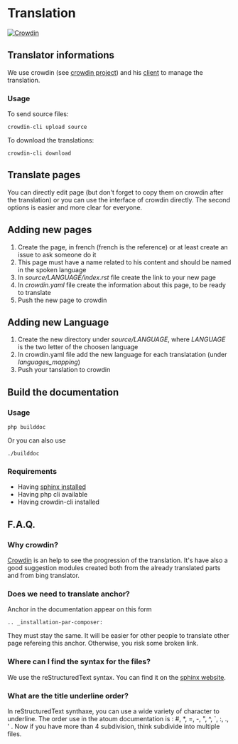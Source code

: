 # Translation
[![Crowdin](https://d322cqt584bo4o.cloudfront.net/atoum-documentation/localized.png)](https://crowdin.com/project/atoum-documentation)

## Translator informations

We use crowdin (see [crowdin project](https://crowdin.com/project/atoum-documentation)) and his [client](https://crowdin.com/page/cli-tool) to manage the translation.

### Usage
To send source files:

	crowdin-cli upload source

To download the translations:

	crowdin-cli download

## Translate pages
You can directly edit page (but don't forget to copy them on crowdin after the translation) or you can use the interface of crowdin directly. The second options is easier and more clear for everyone.

## Adding new pages

1. Create the page, in french (french is the reference) or at least create an issue to ask someone do it
1. This page must have a name related to his content and should be named in the spoken language
1. In *source/LANGUAGE/index.rst* file create the link to your new page
1. In *crowdin.yaml* file create the information about this page, to be ready to translate
1. Push the new page to crowdin

## Adding new Language

1. Create the new directory under *source/LANGUAGE*, where *LANGUAGE* is the two letter of the choosen language
1. In crowdin.yaml file add the new language for each translatation (under *languages_mapping*)
1. Push your tanslation to crowdin

## Build the documentation

### Usage

	php builddoc

Or you can also use

	./builddoc

### Requirements

* Having [sphinx installed](http://sphinx-doc.org/install.html)
* Having php cli available
* Having crowdin-cli installed

## F.A.Q.

### Why crowdin?
[Crowdin](https://crowdin.com/project/atoum-documentation) is an help to see the progression of the translation. It's have also a good suggestion modules created both from the already translated parts and from bing translator.

### Does we need to translate anchor?
Anchor in the documentation appear on this form 

	.. _installation-par-composer:

They must stay the same. It will be easier for other people to translate other page refereing this anchor. Otherwise, you risk some broken link.

### Where can I find the syntax for the files?
We use the reStructuredText syntax. You can find it on the [sphinx website](http://sphinx-doc.org/rest.html).

### What are the title underline order?
In reStructuredText synthaxe, you can use a wide variety of character to underline. The order use in the atoum documentation is : #, *, =, -, ", ^, `, :, ., ' . Now if you have more than 4 subdivision, think subdivide into multiple files.
